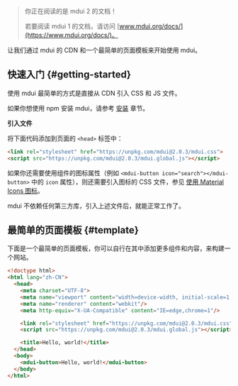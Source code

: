 > 你正在阅读的是 mdui 2 的文档！
>
> 若要阅读 mdui 1 的文档，请访问 [www.mdui.org/docs/](https://www.mdui.org/docs/)。

让我们通过 mdui 的 CDN 和一个最简单的页面模板来开始使用 mdui。

## 快速入门 {#getting-started}

使用 mdui 最简单的方式是直接从 CDN 引入 CSS 和 JS 文件。

如果你想使用 npm 安装 mdui，请参考 [安装](/docs/2/getting-started/installation) 章节。

**引入文件**

将下面代码添加到页面的 `<head>` 标签中：

```html
<link rel="stylesheet" href="https://unpkg.com/mdui@2.0.3/mdui.css">
<script src="https://unpkg.com/mdui@2.0.3/mdui.global.js"></script>
```

如果你还需要使用组件的图标属性（例如 `<mdui-button icon="search"></mdui-button>` 中的 `icon` 属性），则还需要引入图标的 CSS 文件，参见 [使用 Material Icons 图标](/docs/2/components/icon#usage-material-icons)。

mdui 不依赖任何第三方库，引入上述文件后，就能正常工作了。

## 最简单的页面模板 {#template}

下面是一个最简单的页面模板，你可以自行在其中添加更多组件和内容，来构建一个网站。

```html
<!doctype html>
<html lang="zh-CN">
  <head>
    <meta charset="UTF-8">
    <meta name="viewport" content="width=device-width, initial-scale=1, maximum-scale=1, shrink-to-fit=no"/>
    <meta name="renderer" content="webkit"/>
    <meta http-equiv="X-UA-Compatible" content="IE=edge,chrome=1"/>

    <link rel="stylesheet" href="https://unpkg.com/mdui@2.0.3/mdui.css">
    <script src="https://unpkg.com/mdui@2.0.3/mdui.global.js"></script>

    <title>Hello, world!</title>
  </head>
  <body>
    <mdui-button>Hello, world!</mdui-button>
  </body>
</html>
```
